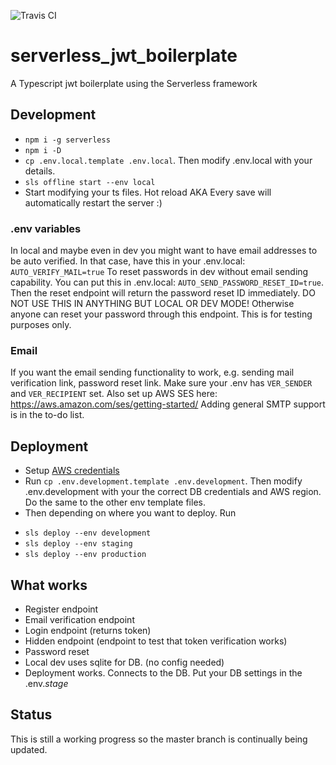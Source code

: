 ![Travis CI](https://travis-ci.org/nake89/serverless-jwt-boilerplate.svg?branch=master)

# serverless_jwt_boilerplate

A Typescript jwt boilerplate using the Serverless framework

## Development

- `npm i -g serverless`
- `npm i -D`
- `cp .env.local.template .env.local`. Then modify .env.local with your details.
- `sls offline start --env local`
- Start modifying your ts files. Hot reload AKA Every save will automatically restart the server :)

### .env variables

In local and maybe even in dev you might want to have email addresses to be auto verified.
In that case, have this in your .env.local: `AUTO_VERIFY_MAIL=true`
To reset passwords in dev without email sending capability. You can put this in .env.local: `AUTO_SEND_PASSWORD_RESET_ID=true`. Then the reset endpoint will return the password reset ID immediately. DO NOT USE THIS IN ANYTHING BUT LOCAL OR DEV MODE! Otherwise anyone can reset your password through this endpoint. This is for testing purposes only.

### Email

If you want the email sending functionality to work, e.g. sending mail verification link, password reset link. Make sure your .env has `VER_SENDER` and `VER_RECIPIENT` set. Also set up AWS SES here: https://aws.amazon.com/ses/getting-started/
Adding general SMTP support is in the to-do list.

## Deployment

- Setup [AWS credentials](https://docs.aws.amazon.com/sdk-for-java/v1/developer-guide/setup-credentials.html)
- Run `cp .env.development.template .env.development`. Then modify .env.development with your the correct DB credentials and AWS region. Do the same to the other env template files.
- Then depending on where you want to deploy. Run

* `sls deploy --env development`
* `sls deploy --env staging`
* `sls deploy --env production`

## What works

- Register endpoint
- Email verification endpoint
- Login endpoint (returns token)
- Hidden endpoint (endpoint to test that token verification works)
- Password reset
- Local dev uses sqlite for DB. (no config needed)
- Deployment works. Connects to the DB. Put your DB settings in the .env._stage_

## Status

This is still a working progress so the master branch is continually being updated.
